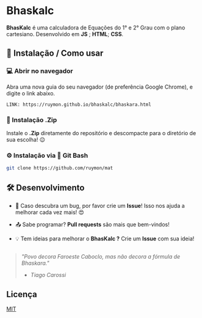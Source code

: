 #  Bhaskalc 

**BhasKalc** é uma calculadora de Equações do 1° e 2° Grau com o plano cartesiano. Desenvolvido em **JS** ; **HTML**; **CSS**.

##  📌 Instalação / Como usar

### 💻 Abrir no navegador

Abra uma nova guia do seu navegador (de preferência Google Chrome), e digite o link abaixo.

```link
LINK: https://ruymon.github.io/bhaskalc/bhaskara.html
```

###  📁 Instalação .Zip 

 Instale o **.Zip** diretamente do repositório e descompacte para o diretório de sua escolha! 😉


### ⚙️ Instalação via 💾 Git Bash

```bash
git clone https://github.com/ruymon/mat
```



##  🛠️ Desenvolvimento

* 👾 Caso descubra um bug, por favor crie um **Issue**! Isso nos ajuda a melhorar cada vez mais!  😍

* 📤 Sabe programar? **Pull requests** são mais que bem-vindos!
 
* 💡 Tem ideias para melhorar o **BhasKalc ?** Crie um **Issue** com sua ideia!




##

> *"Povo decora Faroeste Caboclo, mas não decora a fórmula de Bhaskara."*
> - *Tiago Carossi*

##



## Licença
[MIT](https://choosealicense.com/licenses/mit/)
